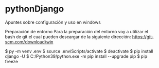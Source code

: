 # pythonDjango
Apuntes sobre configuración y uso en windows

Preparación de entorno
Para la preparación del entorno voy a utilizar el bash de git el cual pueden descargar de la siguiente dirección:
https://git-scm.com/download/win

$ py -m venv .env
$ source .env/Scripts/activate
$ deactivate
$ pip install django -U
$ C:/Python39/python.exe -m pip install --upgrade pip
$ pip freeze
